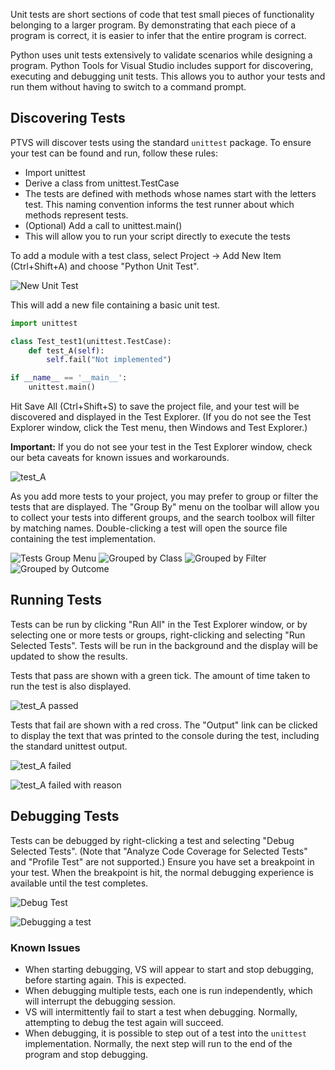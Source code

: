 Unit tests are short sections of code that test small pieces of functionality belonging to a larger program. By demonstrating that each piece of a program is correct, it is easier to infer that the entire program is correct.

Python uses unit tests extensively to validate scenarios while designing a program. Python Tools for Visual Studio includes support for discovering, executing and debugging unit tests. This allows you to author your tests and run them without having to switch to a command prompt.

## Discovering Tests

PTVS will discover tests using the standard `unittest` package. To ensure your test can be found and run, follow these rules:

* Import unittest
* Derive a class from unittest.TestCase
* The tests are defined with methods whose names start with the letters test. This naming convention informs the test runner about which methods represent tests.
* (Optional) Add a call to unittest.main()
 * This will allow you to run your script directly to execute the tests


To add a module with a test class, select Project -> Add New Item (Ctrl+Shift+A) and choose "Python Unit Test".

![New Unit Test](Images/NewUnitTest.png)

This will add a new file containing a basic unit test.

```python
import unittest

class Test_test1(unittest.TestCase):
    def test_A(self):
        self.fail("Not implemented")

if __name__ == '__main__':
    unittest.main()
```

Hit Save All (Ctrl+Shift+S) to save the project file, and your test will be discovered and displayed in the Test Explorer. (If you do not see the Test Explorer window, click the Test menu, then Windows and Test Explorer.)

**Important:** If you do not see your test in the Test Explorer window, check our beta caveats for known issues and workarounds.

![test_A](Images/TestA.png)

As you add more tests to your project, you may prefer to group or filter the tests that are displayed. The "Group By" menu on the toolbar will allow you to collect your tests into different groups, and the search toolbox will filter by matching names. Double-clicking a test will open the source file containing the test implementation.

![Tests Group Menu](Images/TestGroupMenu.png)
![Grouped by Class](Images/TestsByClass.png)
![Grouped by Filter](Images/TestsByFilter.png)
![Grouped by Outcome](Images/TestsByOutcome.png)

## Running Tests

Tests can be run by clicking "Run All" in the Test Explorer window, or by selecting one or more tests or groups, right-clicking and selecting "Run Selected Tests". Tests will be run in the background and the display will be updated to show the results.

Tests that pass are shown with a green tick. The amount of time taken to run the test is also displayed.

![test_A passed](Images/TestAPass.png)

Tests that fail are shown with a red cross. The "Output" link can be clicked to display the text that was printed to the console during the test, including the standard unittest output.

![test_A failed](Images/TestAFail.png)

![test_A failed with reason](Images/TestAFailReason.png)

## Debugging Tests

Tests can be debugged by right-clicking a test and selecting "Debug Selected Tests". (Note that "Analyze Code Coverage for Selected Tests" and "Profile Test" are not supported.) Ensure you have set a breakpoint in your test. When the breakpoint is hit, the normal debugging experience is available until the test completes.

![Debug Test](Images/TestDebug.png)

![Debugging a test](Images/TestDebugging.png)

### Known Issues

* When starting debugging, VS will appear to start and stop debugging, before starting again. This is expected.
* When debugging multiple tests, each one is run independently, which will interrupt the debugging session.
* VS will intermittently fail to start a test when debugging. Normally, attempting to debug the test again will succeed.
* When debugging, it is possible to step out of a test into the `unittest` implementation. Normally, the next step will run to the end of the program and stop debugging.